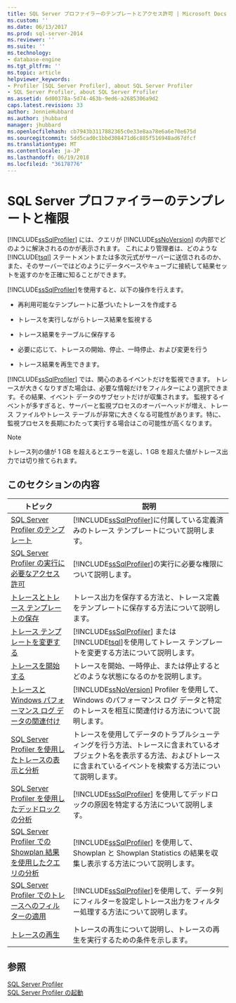 ```yaml
---
title: SQL Server プロファイラーのテンプレートとアクセス許可 | Microsoft Docs
ms.custom: ''
ms.date: 06/13/2017
ms.prod: sql-server-2014
ms.reviewer: ''
ms.suite: ''
ms.technology:
- database-engine
ms.tgt_pltfrm: ''
ms.topic: article
helpviewer_keywords:
- Profiler [SQL Server Profiler], about SQL Server Profiler
- SQL Server Profiler, about SQL Server Profiler
ms.assetid: 6d00378a-5d74-463b-9ed6-a2685306a9d2
caps.latest.revision: 33
author: JennieHubbard
ms.author: jhubbard
manager: jhubbard
ms.openlocfilehash: cb7943b3117882365c0e33e8aa78e6a6e70e675d
ms.sourcegitcommit: 5dd5cad0c1bbd308471d6c885f516948ad67dfcf
ms.translationtype: MT
ms.contentlocale: ja-JP
ms.lasthandoff: 06/19/2018
ms.locfileid: "36178776"
---
```

# <a name="sql-server-profiler-templates-and-permissions"></a>SQL Server プロファイラーのテンプレートと権限
  [!INCLUDE[ssSqlProfiler](../../includes/sssqlprofiler-md.md)] には、クエリが [!INCLUDE[ssNoVersion](../../includes/ssnoversion-md.md)] の内部でどのように解決されるのかが表示されます。 これにより管理者は、どのような [!INCLUDE[tsql](../../includes/tsql-md.md)] ステートメントまたは多次元式がサーバーに送信されるのか、また、そのサーバーではどのようにデータベースやキューブに接続して結果セットを返すのかを正確に知ることができます。  
  
 [!INCLUDE[ssSqlProfiler](../../includes/sssqlprofiler-md.md)]を使用すると、以下の操作を行えます。  
  
-   再利用可能なテンプレートに基づいたトレースを作成する  
  
-   トレースを実行しながらトレース結果を監視する  
  
-   トレース結果をテーブルに保存する  
  
-   必要に応じて、トレースの開始、停止、一時停止、および変更を行う  
  
-   トレース結果を再生できます。  
  
 [!INCLUDE[ssSqlProfiler](../../includes/sssqlprofiler-md.md)] では、関心のあるイベントだけを監視できます。 トレースが大きくなりすぎた場合は、必要な情報だけをフィルターにより選択できます。その結果、イベント データのサブセットだけが収集されます。 監視するイベントが多すぎると、サーバーと監視プロセスのオーバーヘッドが増え、トレース ファイルやトレース テーブルが非常に大きくなる可能性があります。特に、監視プロセスを長期にわたって実行する場合はこの可能性が高くなります。  
  
> [!NOTE]  
>  トレース列の値が 1 GB を超えるとエラーを返し、1 GB を超えた値がトレース出力では切り捨てられます。  
  
## <a name="in-this-section"></a>このセクションの内容  
  
|トピック|説明|  
|-----------|-----------------|  
|[SQL Server Profiler のテンプレート](sql-server-profiler-templates.md)|[!INCLUDE[ssSqlProfiler](../../includes/sssqlprofiler-md.md)]に付属している定義済みのトレース テンプレートについて説明します。|  
|[SQL Server Profiler の実行に必要なアクセス許可](permissions-required-to-run-sql-server-profiler.md)|[!INCLUDE[ssSqlProfiler](../../includes/sssqlprofiler-md.md)]の実行に必要な権限について説明します。|  
|[トレースとトレース テンプレートの保存](save-traces-and-trace-templates.md)|トレース出力を保存する方法と、トレース定義をテンプレートに保存する方法について説明します。|  
|[トレース テンプレートを変更する](modify-trace-templates.md)|[!INCLUDE[ssSqlProfiler](../../includes/sssqlprofiler-md.md)] または [!INCLUDE[tsql](../../includes/tsql-md.md)]を使用してトレース テンプレートを変更する方法について説明します。|  
|[トレースを開始する](start-a-trace.md)|トレースを開始、一時停止、または停止するとどのような状態になるのかを説明します。|  
|[トレースと Windows パフォーマンス ログ データの関連付け](correlate-a-trace-with-windows-performance-log-data.md)|[!INCLUDE[ssNoVersion](../../includes/ssnoversion-md.md)] Profiler を使用して、Windows のパフォーマンス ログ データと特定のトレースを相互に関連付ける方法について説明します。|  
|[SQL Server Profiler を使用したトレースの表示と分析](view-and-analyze-traces-with-sql-server-profiler.md)|トレースを使用してデータのトラブルシューティングを行う方法、トレースに含まれているオブジェクト名を表示する方法、およびトレースに含まれているイベントを検索する方法について説明します。|  
|[SQL Server Profiler を使用したデッドロックの分析](analyze-deadlocks-with-sql-server-profiler.md)|[!INCLUDE[ssSqlProfiler](../../includes/sssqlprofiler-md.md)] を使用してデッドロックの原因を特定する方法について説明します。|  
|[SQL Server Profiler での Showplan 結果を使用したクエリの分析](analyze-queries-with-showplan-results-in-sql-server-profiler.md)|[!INCLUDE[ssSqlProfiler](../../includes/sssqlprofiler-md.md)] を使用して、Showplan と Showplan Statistics の結果を収集し表示する方法について説明します。|  
|[SQL Server Profiler でのトレースへのフィルターの適用](filter-traces-with-sql-server-profiler.md)|[!INCLUDE[ssSqlProfiler](../../includes/sssqlprofiler-md.md)]を使用して、データ列にフィルターを設定しトレース出力をフィルター処理する方法について説明します。|  
|[トレースの再生](replay-traces.md)|トレースの再生について説明し、トレースの再生を実行するための条件を示します。|  
  
## <a name="see-also"></a>参照  
 [SQL Server Profiler](sql-server-profiler.md)   
 [SQL Server Profiler の起動](start-sql-server-profiler.md)  
  
  